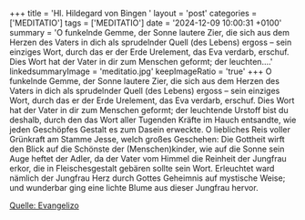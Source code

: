 +++
title = 'Hl. Hildegard von Bingen  '
layout = 'post'
categories = ['MEDITATIO']
tags = ['MEDITATIO']
date = '2024-12-09 10:00:31 +0100'
summary = 'O funkelnde Gemme, der Sonne lautere Zier, die sich aus dem Herzen des Vaters in dich als sprudelnder Quell (des Lebens) ergoss – sein einziges Wort, durch das er der Erde Urelement, das Eva verdarb, erschuf. Dies Wort hat der Vater in dir zum Menschen geformt; der leuchten....'
linkedsummaryImage = 'meditatio.jpg'
keepImageRatio = 'true'
+++
O funkelnde Gemme, der Sonne lautere Zier,
die sich aus dem Herzen des Vaters in dich
als sprudelnder Quell (des Lebens) ergoss –
sein einziges Wort, durch das er der Erde
Urelement, das Eva verdarb, erschuf.
Dies Wort hat der Vater in dir zum Menschen geformt;
der leuchtende Urstoff bist du deshalb,
durch den das Wort aller Tugenden Kräfte im Hauch entsandte,
wie jeden Geschöpfes Gestalt es zum Dasein erweckte.<!--more-->
O liebliches Reis voller Grünkraft am Stamme Jesse,
welch großes Geschehen: Die Gottheit wirft
den Blick auf die Schönste der (Menschen)kinder,
wie auf die Sonne sein Auge heftet der Adler,
da der Vater vom Himmel die Reinheit der Jungfrau erkor,
die in Fleischesgestalt gebären sollte sein Wort.
Erleuchtet ward nämlich der Jungfrau Herz
durch Gottes Geheimnis auf mystische Weise;
und wunderbar ging eine lichte Blume
aus dieser Jungfrau hervor.



[Quelle: Evangelizo](https://evangeliumtagfuertag.org/DE/gospel)
